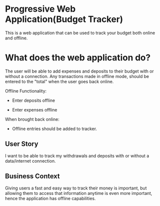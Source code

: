 # Progressive Web Application(Budget Tracker)
This is a web application that can be used to track your budget both online and offline.

# What does the web application do?
The user will be able to add expenses and deposits to their budget with or without a connection. Any transactions made in offline mode, should be entered to the "total" when the user goes back online.

Offline Functionality:

  * Enter deposits offline

  * Enter expenses offline

When brought back online:

  * Offline entries should be added to tracker.

## User Story
I want to be able to track my withdrawals and deposits with or without a data/internet connection.

## Business Context

Giving users a fast and easy way to track their money is important, but allowing them to access that information anytime is even more important, hence the application has offline capabilities.